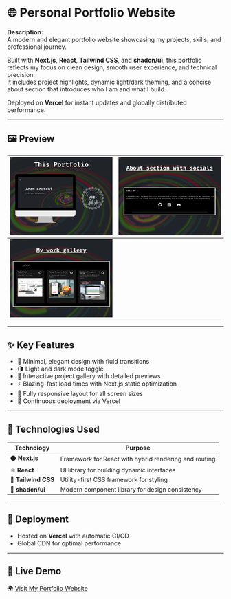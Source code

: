 # 🌐 Personal Portfolio Website

**Description:**  
A modern and elegant portfolio website showcasing my projects, skills, and professional journey.

Built with **Next.js**, **React**, **Tailwind CSS**, and **shadcn/ui**, this portfolio reflects my focus on clean design, smooth user experience, and technical precision.  
It includes project highlights, dynamic light/dark theming, and a concise about section that introduces who I am and what I build.

Deployed on **Vercel** for instant updates and globally distributed performance.

---

## 🖼️ Preview

| ![Main Screenshot](screenshots/portfolio.png) | ![Screenshot 1](screenshots/portfolio1.png) |
|--------------------------------------------|------------------------------------------|
| ![Screenshot 2](screenshots/portfolio2.png)   |                                          |

---

## ✨ Key Features

- 🎨 Minimal, elegant design with fluid transitions  
- 🌗 Light and dark mode toggle  
- 🧩 Interactive project gallery with detailed previews  
- ⚡ Blazing-fast load times with Next.js static optimization  
- 📱 Fully responsive layout for all screen sizes  
- 🔄 Continuous deployment via Vercel  

---

## 🧠 Technologies Used

| Technology | Purpose |
|-------------|----------|
| ⚫ **Next.js** | Framework for React with hybrid rendering and routing |
| ⚛️ **React** | UI library for building dynamic interfaces |
| 💨 **Tailwind CSS** | Utility-first CSS framework for styling |
| 🧱 **shadcn/ui** | Modern component library for design consistency |

---

## 🚀 Deployment

- Hosted on **Vercel** with automatic CI/CD  
- Global CDN for optimal performance  

---

## 🏁 Live Demo

🌍 [Visit My Portfolio Website](https://adamkourchi.vercel.app/)

